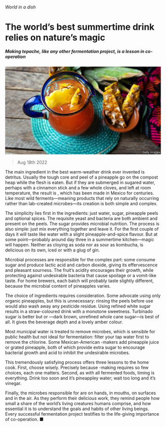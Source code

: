 ###### World in a dish

# The world’s best summertime drink relies on nature’s magic 

##### Making tepache, like any other fermentation project, is a lesson in co-operation 

![image](images/20220820_CUP005.jpg) 

> Aug 18th 2022 

The main ingredient in the best warm-weather drink ever invented is detritus. Usually the tough core and peel of a pineapple go on the compost heap while the flesh is eaten. But if they are submerged in sugared water, perhaps with a cinnamon stick and a few whole cloves, and left at room temperature, the result is , which has been made in Mexico for centuries. Like most wild ferments—meaning products that rely on naturally occurring rather than lab-created microbes—its creation is both simple and complex.

The simplicity lies first in the ingredients: just water, sugar, pineapple peels and optional spices. The requisite yeast and bacteria are both ambient and present on the peels. The sugar provides microbial nutrition. The process is also simple: just mix everything together and leave it. For the first couple of days it will taste like water with a slight pineapple-and-spice flavour. But at some point—probably around day three in a summertime kitchen—magic will happen. Neither as cloying as soda nor as sour as kombucha,  is delicious on its own, iced or with a glug of gin. 

Microbial processes are responsible for the complex part: some consume sugar and produce lactic acid and carbon dioxide, giving its effervescence and pleasant sourness. The fruit’s acidity encourages their growth, while protecting against undesirable bacteria that cause spoilage or a vomit-like taste. For home brewers, each batch will probably taste slightly different, because the microbial content of pineapples varies. 

The choice of ingredients requires consideration. Some advocate using only organic pineapples, but this is unnecessary: rinsing the peels before use would also wash away any pesticide residue. Using refined white sugar results in a straw-coloured drink with a monotone sweetness. Turbinado sugar is better but  or —dark brown, unrefined whole cane sugar—is best of all. It gives the beverage depth and a lovely amber colour.

Most municipal water is treated to remove microbes, which is sensible for public health but not ideal for fermentation: filter your tap water first to remove the chlorine. Some Mexican-American -makers add pineapple juice or grated pineapple, both of which provide extra sugar to encourage bacterial growth and acid to inhibit the undesirable microbes.

This tremendously satisfying process offers three lessons to the home cook. First, choose wisely. Precisely because -making requires so few choices, each one matters. Second, as with all fermented foods, timing is everything. Drink  too soon and it’s pineappley water; wait too long and it’s vinegar.

Finally, the microbes responsible for  are on hands, in mouths, on surfaces and in the air. As they perform their delicious work, they remind people how small a share of the world’s living creatures humans comprise, and how essential it is to understand the goals and habits of other living beings. Every successful fermentation project testifies to the life-giving importance of co-operation. ■

